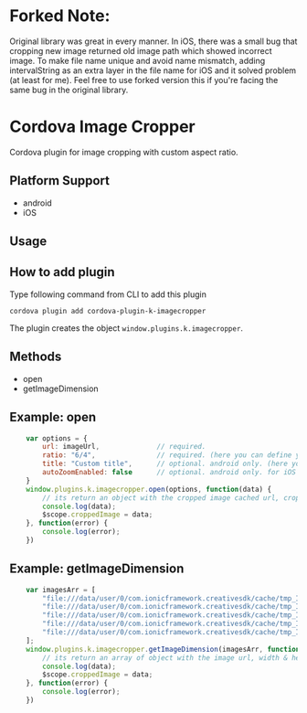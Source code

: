 # Forked Note:
Original library was great in every manner. In iOS, there was a small bug that cropping new image returned old image path which showed incorrect image. To make file name unique and avoid name mismatch, adding intervalString as an extra layer in the file name for iOS and it solved problem (at least for me). Feel free to use forked version this if you're facing the same bug in the original library.

# Cordova Image Cropper
Cordova plugin for image cropping with custom aspect ratio.

Platform Support
----------------
* android
* iOS

## Usage

How to add plugin
------------------------
Type following command from CLI to add this plugin

```
cordova plugin add cordova-plugin-k-imagecropper
```

The plugin creates the object `window.plugins.k.imagecropper`.

Methods
------------------------
* open
* getImageDimension

Example: open
-------------------------------------------------------
```js
    var options = {
        url: imageUrl,              // required.
        ratio: "6/4",               // required. (here you can define your custom ration) "1/1" for square images
        title: "Custom title",      // optional. android only. (here you can put title of image cropper activity) default: Image Cropper
        autoZoomEnabled: false      // optional. android only. for iOS its always true (if it is true then cropper will automatically adjust the view) default: true
    }
    window.plugins.k.imagecropper.open(options, function(data) {
        // its return an object with the cropped image cached url, cropped width & height, you need to manually delete the image from the application cache.
        console.log(data);          
        $scope.croppedImage = data;
    }, function(error) {
        console.log(error);
    })
```

Example: getImageDimension
-------------------------------------------------------
```js
    var imagesArr = [
        "file:///data/user/0/com.ionicframework.creativesdk/cache/tmp_IMG_20170123_0857001689046463.jpg",
        "file:///data/user/0/com.ionicframework.creativesdk/cache/tmp_IMG_20170123_0855131930060303.jpg",
        "file:///data/user/0/com.ionicframework.creativesdk/cache/tmp_IMG-20170123-WA0004-768394128.jpg",
        "file:///data/user/0/com.ionicframework.creativesdk/cache/tmp_IMG_20170123_0856091088191830.jpg",
        "file:///data/user/0/com.ionicframework.creativesdk/cache/tmp_IMG_20170123_085513-1271654176.jpg"
    ];
    window.plugins.k.imagecropper.getImageDimension(imagesArr, function(data) {
        // its return an array of object with the image url, width & height
        console.log(data);          
        $scope.croppedImage = data;
    }, function(error) {
        console.log(error);
    })
```
